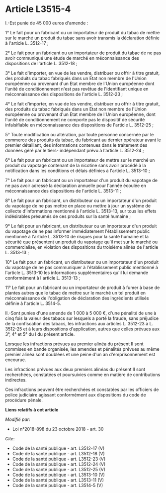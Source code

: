 # Article L3515-4

I.-Est punie de 45 000 euros d'amende : 

1° Le fait pour un fabricant ou un importateur de produit du tabac de mettre sur le marché un produit du tabac sans avoir
transmis la déclaration définie à l'article L. 3512-17 ; 

2° Le fait pour un fabricant ou un importateur de produit du tabac de ne pas avoir communiqué une étude de marché en
méconnaissance des dispositions de l'article L. 3512-18 ; 

3° Le fait d'importer, en vue de les vendre, distribuer ou offrir à titre gratuit, des produits du tabac fabriqués dans un
Etat non membre de l'Union européenne ou provenant d'un Etat membre de l'Union européenne dont l'unité de conditionnement
n'est pas revêtue de l'identifiant unique en méconnaissance des dispositions de l'article L. 3512-23 ; 

4° Le fait d'importer, en vue de les vendre, distribuer ou offrir à titre gratuit, des produits du tabac fabriqués dans un
Etat non membre de l'Union européenne ou provenant d'un Etat membre de l'Union européenne, dont l'unité de conditionnement ne
comporte pas le dispositif de sécurité infalsifiable en méconnaissance des dispositions de l'article L. 3512-25 ; 

5° Toute modification ou altération, par toute personne concernée par le commerce des produits du tabac, du fabricant au
dernier opérateur avant le premier détaillant, des informations contenues dans le traitement des données géré par le tiers-
indépendant prévu à l'article L. 3512-24 ; 

6° Le fait pour un fabricant ou un importateur de mettre sur le marché un produit du vapotage contenant de la nicotine sans
avoir procédé à la notification dans les conditions et délais définies à l'article L. 3513-10 ; 

7° Le fait pour un fabricant ou un importateur d'un produit du vapotage de ne pas avoir adressé la déclaration annuelle pour
l'année écoulée en méconnaissance des dispositions de l'article L. 3513-11 ; 

8° Le fait pour un fabricant, un distributeur ou un importateur d'un produit du vapotage de ne pas mettre en place ou mettre
à jour un système de collecte d'informations mentionné à l'article L. 3513-13, sur tous les effets indésirables présumés de
ces produits sur la santé humaine ; 

9° Le fait pour un fabricant, un distributeur ou un importateur d'un produit du vapotage de ne pas informer immédiatement
l'établissement public mentionné à l'article L. 3513-10 de risques pour la santé humaine et la sécurité que présentent un
produit du vapotage qu'il met sur le marché ou commercialise, en violation des dispositions du troisième alinéa de l'article
L. 3513-13 ; 

10° Le fait pour un fabricant, un distributeur ou un importateur d'un produit du vapotage de ne pas communiquer à
l'établissement public mentionné à l'article L. 3513-10 les informations supplémentaires qu'il lui demande conformément à
l'article L. 3513-13 ; 

11° Le fait pour un fabricant ou un importateur de produit à fumer à base de plantes autres que le tabac de mettre sur le
marché un tel produit en méconnaissance de l'obligation de déclaration des ingrédients utilisés définie à l'article L.
3514-5. 

II.-Sont punies d'une amende de 1 000 à 5 000 €, d'une pénalité de une à cinq fois la valeur des tabacs sur lesquels a porté
la fraude, sans préjudice de la confiscation des tabacs, les infractions aux articles L. 3512-23 à L. 3512-25 et à leurs
dispositions d'application, autres que celles prévues aux 3°, 4° et 5° du I du présent article. 

Lorsque les infractions prévues au premier alinéa du présent II sont commises en bande organisée, les amendes et pénalités
prévues au même premier alinéa sont doublées et une peine d'un an d'emprisonnement est encourue. 

Les infractions prévues aux deux premiers alinéas du présent II sont recherchées, constatées et poursuivies comme en matière
de contributions indirectes. 

Ces infractions peuvent être recherchées et constatées par les officiers de police judiciaire agissant conformément aux
dispositions du code de procédure pénale.

**Liens relatifs à cet article**

_Modifié par_:

  - Loi n°2018-898 du 23 octobre 2018 - art. 30

_Cite_:

  - Code de la santé publique - art. L3512-17 (V)
  - Code de la santé publique - art. L3512-18 (V)
  - Code de la santé publique - art. L3512-23 (V)
  - Code de la santé publique - art. L3512-24 (V)
  - Code de la santé publique - art. L3512-25 (V)
  - Code de la santé publique - art. L3513-10 (V)
  - Code de la santé publique - art. L3513-11 (V)
  - Code de la santé publique - art. L3514-5 (V)
